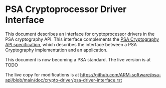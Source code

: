 PSA Cryptoprocessor Driver Interface
====================================

This document describes an interface for cryptoprocessor drivers in the PSA cryptography API. This interface complements the [PSA Cryptography API specification](https://armmbed.github.io/mbed-crypto/psa/#application-programming-interface), which describes the interface between a PSA Cryptography implementation and an application.

This document is now becoming a PSA standard. The live version is at
TODO

The live copy for modifications is at
https://github.com/ARM-software/psa-api/blob/main/doc/crypto-driver/psa-driver-interface.rst
